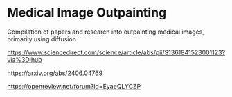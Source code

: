 # Medical Image Outpainting
Compilation of papers and research into outpainting medical images, primarily using diffusion

https://www.sciencedirect.com/science/article/abs/pii/S1361841523001123?via%3Dihub 

https://arxiv.org/abs/2406.04769

https://openreview.net/forum?id=EyaeQLYCZP


